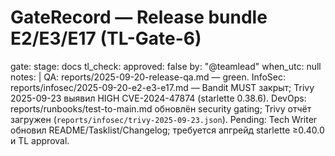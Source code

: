 # GateRecord — Release bundle E2/E3/E17 (TL-Gate-6)

gate:
  stage: docs
  tl_check:
    approved: false
    by: "@teamlead"
    when_utc: null
  notes: |
    QA: reports/2025-09-20-release-qa.md — green.
    InfoSec: reports/infosec/2025-09-20-e2-e3-e17.md — Bandit MUST закрыт; Trivy 2025-09-23 выявил HIGH CVE-2024-47874 (starlette 0.38.6).
    DevOps: reports/runbooks/test-to-main.md обновлён security gating; Trivy отчёт загружен (`reports/infosec/trivy-2025-09-23.json`).
    Pending: Tech Writer обновил README/Tasklist/Changelog; требуется апгрейд starlette ≥0.40.0 и TL approval.
